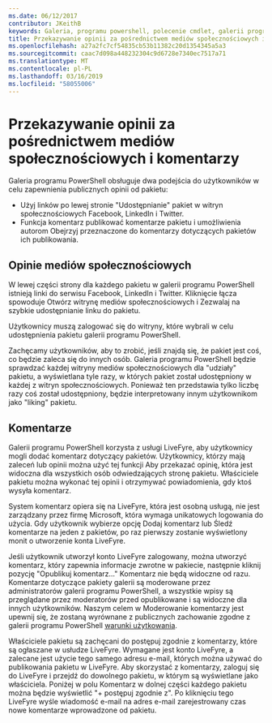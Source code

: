 ```yaml
---
ms.date: 06/12/2017
contributor: JKeithB
keywords: Galeria, programu powershell, polecenie cmdlet, galerii programu PowerShell
title: Przekazywanie opinii za pośrednictwem mediów społecznościowych i komentarzy
ms.openlocfilehash: a27a2fc7cf54835cb53b11382c20d1354345a5a3
ms.sourcegitcommit: caac7d098a448232304c9d6728e7340ec7517a71
ms.translationtype: MT
ms.contentlocale: pl-PL
ms.lasthandoff: 03/16/2019
ms.locfileid: "58055006"
---
```

# <a name="providing-feedback-via-social-media-or-comments"></a>Przekazywanie opinii za pośrednictwem mediów społecznościowych i komentarzy

Galeria programu PowerShell obsługuje dwa podejścia do użytkowników w celu zapewnienia publicznych opinii od pakietu:

- Użyj linków po lewej stronie "Udostępnianie" pakiet w witryn społecznościowych Facebook, LinkedIn i Twitter.
- Funkcja komentarz publikować komentarze pakietu i umożliwienia autorom Obejrzyj przeznaczone do komentarzy dotyczących pakietów ich publikowania.

## <a name="social-media-feedback"></a>Opinie mediów społecznościowych

W lewej części strony dla każdego pakietu w galerii programu PowerShell istnieją linki do serwisu Facebook, LinkedIn i Twitter.
Kliknięcie łącza spowoduje Otwórz witrynę mediów społecznościowych i Zezwalaj na szybkie udostępnianie linku do pakietu.

Użytkownicy muszą zalogować się do witryny, które wybrali w celu udostępnienia pakietu galerii programu PowerShell.

Zachęcamy użytkowników, aby to zrobić, jeśli znajdą się, że pakiet jest coś, co będzie zaleca się do innych osób.
Galeria programu PowerShell będzie sprawdzać każdej witryny mediów społecznościowych dla "udziały" pakietu, a wyświetlana tyle razy, w których pakiet został udostępniony w każdej z witryn społecznościowych.
Ponieważ ten przedstawia tylko liczbę razy coś został udostępniony, będzie interpretowany innym użytkownikom jako "liking" pakietu.

## <a name="comments"></a>Komentarze

Galerii programu PowerShell korzysta z usługi LiveFyre, aby użytkownicy mogli dodać komentarz dotyczący pakietów.
Użytkownicy, którzy mają zaleceń lub opinii można użyć tej funkcji Aby przekazać opinię, która jest widoczna dla wszystkich osób odwiedzających stronę pakietu.
Właściciele pakietu można wykonać tej opinii i otrzymywać powiadomienia, gdy ktoś wysyła komentarz.

System komentarz opiera się na LiveFyre, która jest osobną usługą, nie jest zarządzany przez firmę Microsoft, która wymaga unikatowych logowania do użycia.
Gdy użytkownik wybierze opcję Dodaj komentarz lub Śledź komentarze na jeden z pakietów, po raz pierwszy zostanie wyświetlony monit o utworzenie konta LiveFyre.

Jeśli użytkownik utworzył konto LiveFyre zalogowany, można utworzyć komentarz, który zapewnia informacje zwrotne w pakiecie, następnie kliknij pozycję "Opublikuj komentarz..." Komentarz nie będą widoczne od razu.
Komentarze dotyczące pakiety galerii są moderowane przez administratorów galerii programu PowerShell, a wszystkie wpisy są przeglądane przez moderatorów przed opublikowane i są widoczne dla innych użytkowników.
Naszym celem w Moderowanie komentarzy jest upewnij się, że zostaną wyrównane z publicznych zachowanie zgodne z galerii programu PowerShell [warunki użytkowania](https://www.powershellgallery.com/policies/Terms).

Właściciele pakietu są zachęcani do postępuj zgodnie z komentarzy, które są ogłaszane w usłudze LiveFyre.
Wymagane jest konto LiveFyre, a zalecane jest użycie tego samego adresu e-mail, których można używać do publikowania pakietu w LiveFyre.
Aby skorzystać z komentarzy, zaloguj się do LiveFyre i przejdź do dowolnego pakietu, w którym są wyświetlane jako właściciela.
Poniżej w polu Komentarz w dolnej części każdego pakietu można będzie wyświetlić "+ postępuj zgodnie z".
Po kliknięciu tego LiveFyre wyśle wiadomość e-mail na adres e-mail zarejestrowany czas nowe komentarze wprowadzone od pakietu.
